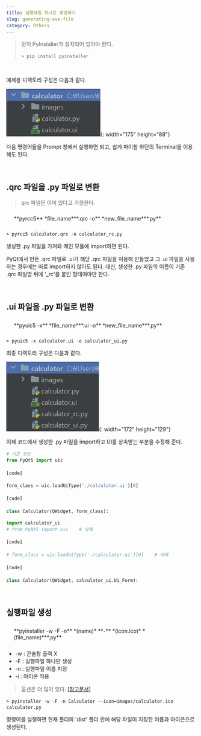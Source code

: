 ```yaml
---
title: 실행파일 하나로 생성하기
slug: generating-exe-file
category: Others
---
```


> 먼저 PyInstaller가 설치되어 있어야 한다.
>
> ```
> > pip install pyinstaller
> ```

<br>

예제용 디렉토리 구성은 다음과 같다.

![example file tree](/assets/images/python/calculator-directory-tree.png){: width="175" height="88"}

다음 명령어들을 Prompt 창에서 실행하면 되고, 쉽게 파이참 하단의 Terminal을 이용해도 된다.

<br>

## .qrc 파일을 .py 파일로 변환

> qrc 파일은 이미 있다고 가정한다.

<span style="display:block;margin:10px; padding:10px;">
**pyrcc5** *file_name***.qrc -o** *new_file_name***.py**
</span>

```
> pyrcc5 calculator.qrc -o calculator_rc.py
```

생성한 .py 파일을 가져와 메인 모듈에 import하면 된다.

PyQt에서 만든 .qrc 파일로 .ui가 해당 .qrc 파일을 이용해 만들었고 그 .ui 파일을 사용하는 경우에는 따로 import하지 않아도 된다. 대신, 생성한 .py 파일의 이름이 기존 .qrc 파일명 뒤에 '_rc'를 붙인 형태여야만 한다.

<br>

## .ui 파일을 .py 파일로 변환

<span style="display:block;margin:10px; padding:10px;">
**pyuic5 -x** *file_name***.ui -o** *new_file_name***.py**
</span>

```
> pyuic5 -x calculator.ui -o calculator_ui.py
```

최종 디렉토리 구성은 다음과 같다.

![example file tree](/assets/images/python/calculator-directory-tree-updated.png){: width="172" height="129"}

이제 코드에서 생성한 .py 파일을 import하고 UI를 상속받는 부분을 수정해 준다.

```python
# 기존 코드
from PyQt5 import uic

[code]

form_class = uic.loadUiType('./calculator.ui')[0]

[code]

class Calculator(QWidget, form_class):
```

```python
import calculator_ui
# from PyQt5 import uic    # 삭제

[code]

# form_class = uic.loadUiType('./calculator.ui')[0]    # 삭제

[code]

class Calculator(QWidget, calculator_ui.Ui_Form):
```

<br>

## 실행파일 생성

<span style="display:block;margin:10px; padding:10px;">
**pyinstaller -w -F -n** *(name)* **-** *(icon.ico)* *(file_name)***.py**
</span>

- -w : 콘솔창 출력 X
- -F : 실행파일 하나만 생성
- -n : 실행파일 이름 지정
- -i : 아이콘 적용

> 옵션은 더 많이 있다.
> [\[참고문서\]](https://pyinstaller.readthedocs.io/en/stable/usage.html)

```
> pyinstaller -w -F -n Calculator --icon=images/calculator.ico calculator.py
```

명령어를 실행하면 현재 폴더의 'dist' 폴더 안에 해당 파일이 지정한 이름과 아이콘으로 생성된다.
